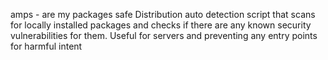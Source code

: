 amps - are my packages safe
Distribution auto detection script that scans for locally installed packages and checks if there are any known security vulnerabilities for them. Useful for servers and preventing any entry points for harmful intent
